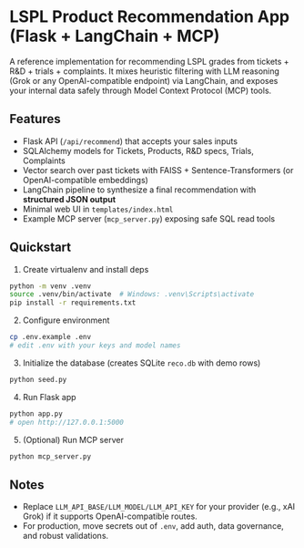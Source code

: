 # LSPL Product Recommendation App (Flask + LangChain + MCP)

A reference implementation for recommending LSPL grades from tickets + R&D + trials + complaints.
It mixes heuristic filtering with LLM reasoning (Grok or any OpenAI-compatible endpoint) via LangChain,
and exposes your internal data safely through Model Context Protocol (MCP) tools.

## Features
- Flask API (`/api/recommend`) that accepts your sales inputs
- SQLAlchemy models for Tickets, Products, R&D specs, Trials, Complaints
- Vector search over past tickets with FAISS + Sentence-Transformers (or OpenAI-compatible embeddings)
- LangChain pipeline to synthesize a final recommendation with **structured JSON output**
- Minimal web UI in `templates/index.html`
- Example MCP server (`mcp_server.py`) exposing safe SQL read tools

## Quickstart

1) Create virtualenv and install deps
```bash
python -m venv .venv
source .venv/bin/activate  # Windows: .venv\Scripts\activate
pip install -r requirements.txt
```

2) Configure environment
```bash
cp .env.example .env
# edit .env with your keys and model names
```

3) Initialize the database (creates SQLite `reco.db` with demo rows)
```bash
python seed.py
```

4) Run Flask app
```bash
python app.py
# open http://127.0.0.1:5000
```

5) (Optional) Run MCP server
```bash
python mcp_server.py
```

## Notes
- Replace `LLM_API_BASE/LLM_MODEL/LLM_API_KEY` for your provider (e.g., xAI Grok) if it supports OpenAI-compatible routes.
- For production, move secrets out of `.env`, add auth, data governance, and robust validations.
